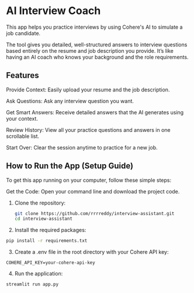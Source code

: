 # AI Interview Coach

This app helps you practice interviews by using Cohere's AI to simulate a job candidate.

The tool gives you detailed, well-structured answers to interview questions based entirely on the resume and job description you provide. It’s like having an AI coach who knows your background and the role requirements.

## Features

Provide Context: Easily upload your resume and the job description.

Ask Questions: Ask any interview question you want.

Get Smart Answers: Receive detailed answers that the AI generates using your context.

Review History: View all your practice questions and answers in one scrollable list.

Start Over: Clear the session anytime to practice for a new job.

## How to Run the App (Setup Guide)
To get this app running on your computer, follow these simple steps:

Get the Code: Open your command line and download the project code.
1. Clone the repository:
   ```bash
   git clone https://github.com/rrrreddy/interview-assistant.git
   cd interview-assistant
    ```
2. Install the required packages:
```bash
pip install -r requirements.txt
```
3. Create a .env file in the root directory with your Cohere API key:
```
COHERE_API_KEY=your-cohere-api-key
```
4. Run the application:

```
streamlit run app.py
```






